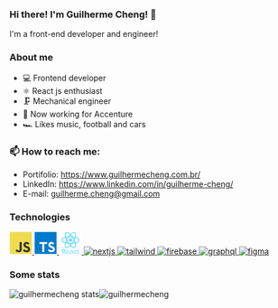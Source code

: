 ### Hi there! I'm Guilherme Cheng! 👋

I'm a front-end developer and engineer!

### About me

- 💻 Frontend developer
- ⚛️ React js enthusiast
- 🗜️ Mechanical engineer
- 👔 Now working for Accenture
- 🏎️ Likes music, football and cars

### 📫 How to reach me: 
  - Portifolio: https://www.guilhermecheng.com.br/
  - LinkedIn: https://www.linkedin.com/in/guilherme-cheng/
  - E-mail: guilherme.cheng@gmail.com   

### Technologies

<p align="left">
<a href="https://developer.mozilla.org/en-US/docs/Web/JavaScript" target="_blank" rel="noreferrer"> <img src="https://raw.githubusercontent.com/devicons/devicon/master/icons/javascript/javascript-original.svg" alt="javascript" width="40" height="40"/> </a> 
<a href="https://www.typescriptlang.org/" target="_blank" rel="noreferrer"> <img src="https://raw.githubusercontent.com/devicons/devicon/master/icons/typescript/typescript-original.svg" alt="typescript" width="40" height="40"/> </a>
<a href="https://reactjs.org/" target="_blank" rel="noreferrer"> <img src="https://raw.githubusercontent.com/devicons/devicon/master/icons/react/react-original-wordmark.svg" alt="react" width="40" height="40"/> </a>
<a href="https://nextjs.org/" target="_blank" rel="noreferrer"> <img src="https://cdn.worldvectorlogo.com/logos/nextjs-2.svg" alt="nextjs" width="40" height="40"/> </a> 
<a href="https://tailwindcss.com/" target="_blank" rel="noreferrer"> <img src="https://www.vectorlogo.zone/logos/tailwindcss/tailwindcss-icon.svg" alt="tailwind" width="40" height="40"/> </a> 
<a href="https://firebase.google.com/" target="_blank" rel="noreferrer"> <img src="https://www.vectorlogo.zone/logos/firebase/firebase-icon.svg" alt="firebase" width="40" height="40"/> </a>
<a href="https://graphql.org" target="_blank" rel="noreferrer"> <img src="https://www.vectorlogo.zone/logos/graphql/graphql-icon.svg" alt="graphql" width="40" height="40"/> </a> 
<a href="https://www.figma.com/" target="_blank" rel="noreferrer"> <img src="https://www.vectorlogo.zone/logos/figma/figma-icon.svg" alt="figma" width="40" height="40"/> </a> 
 </p>

### Some stats

<div style="display:flex">
  <img align="center" height="172px" src="https://github-readme-stats-iota-plum-73.vercel.app/api?username=Guilhermecheng&show_icons=true&theme=synthwave" alt="guilhermecheng stats" />
  <img align="center"  height="172px" src="https://github-readme-stats.vercel.app/api/top-langs?username=guilhermecheng&show_icons=true&locale=en&layout=compact" alt="guilhermecheng" />
</div>

<!--

[![Guilherme's GitHub Status](https://github-readme-stats-iota-plum-73.vercel.app/api?username=Guilhermecheng&show_icons=true&theme=synthwave)](https://github.com/Guilhermecheng/Guilhermecheng)

|   |   |
|---|---|
| <img src="https://img.shields.io/badge/LinkedIn-0077B5?style=for-the-badge&logo=linkedin&logoColor=white"/> | https://www.linkedin.com/in/guilherme-cheng/ |
| Portifolio | https://www.guilhermecheng.com.br/ |
|  <img src="https://img.shields.io/badge/Gmail-D14836?style=for-the-badge&logo=gmail&logoColor=white"/> |  guilherme.cheng@gmail.com   |

**Guilhermecheng/Guilhermecheng** is a ✨ _special_ ✨ repository because its `README.md` (this file) appears on your GitHub profile.

Here are some ideas to get you started:

- 🔭 I’m currently working on ...
- 🌱 I’m currently learning ...
- 👯 I’m looking to collaborate on ...
- 🤔 I’m looking for help with ...
- 💬 Ask me about ...
- 📫 How to reach me: ...
- 😄 Pronouns: ...
- ⚡ Fun fact: ...
-->
